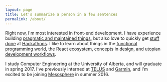 ```yaml
---
layout: page
title: Let's summarize a person in a few sentences
permalink: /about/
---
```


Right now, I'm most interested in front-end development. 
I have experience building [pragmatic and maintained things](https://github.com/ahoskins/Winston), but also love to quickly get 
[stuff done](https://github.com/ahoskins/Snapper) at [Hackathons](https://github.com/ahoskins/grind).
I like to learn about things in the [functional programming world](http://elm-lang.org/), the React [ecosystem](https://github.com/gaearon/react-transform-boilerplate), concepts in [design](http://www.amazon.com/Design-Everyday-Things-Donald-Norman/dp/1452654123), and utopian [development workflows](http://zachholman.com/talk/move-fast-break-nothing/).
 
I study Computer Engineering at the University of Alberta, and will graduate in spring 2017.  I've previously interned at [TELUS](www.telus.com) and
[Garmin](http://www.garmin.com/en-US), and I'm excited to be joining [Mesosphere](https://mesosphere.com/) in summer 2016.


